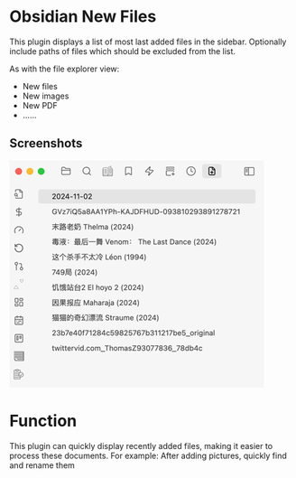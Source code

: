 # Obsidian New Files

This plugin displays a list of most last added files in the sidebar. Optionally include paths of files which should be excluded from the list.

As with the file explorer view:
- New files
- New images
- New PDF
- ......

## Screenshots

![sidebar-1](./resources/screenshots/sidebar-1.png)


# Function

This plugin can quickly display recently added files, making it easier to process these documents.
For example: After adding pictures, quickly find and rename them



